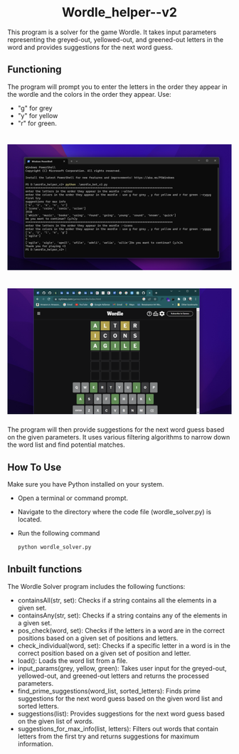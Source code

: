 


<h1 align="center"> Wordle_helper--v2</h1>

This program is a solver for the game Wordle. It takes input parameters representing the greyed-out, yellowed-out, and greened-out letters in the word and provides suggestions for the next word guess.

## Functioning
The program will prompt you to enter the letters in the order they appear in the wordle and the colors in the order they appear.
Use:

- "g" for grey
- "y" for yellow 
- "r" for green.


<h1 align="center">
  
   <img src="https://github.com/zodwick/Wordle_helper--v2/blob/main/screenshots/cli.png" alt="Markdownify" >
<br>
<br>

  <img src="https://github.com/zodwick/Wordle_helper--v2/blob/main/screenshots/wordle_ss.png" alt="Markdownify" >
  <br>
  
</h1>


The program will then provide suggestions for the next word guess based on the given parameters. It uses various filtering algorithms to narrow down the word list and find potential matches.

## How To Use

Make sure you have Python installed on your system.
- Open a terminal or command prompt.
- Navigate to the directory where the code file (wordle_solver.py) is located.
- Run the following command

   ```bash
   python wordle_solver.py
   ```

## Inbuilt functions
The Wordle Solver program includes the following functions:
- containsAll(str, set): Checks if a string contains all the elements in a given set.
- containsAny(str, set): Checks if a string contains any of the elements in a given set.
- pos_check(word, set): Checks if the letters in a word are in the correct positions based on a given set of positions and letters.
- check_individual(word, set): Checks if a specific letter in a word is in the correct position based on a given set of position and letter.
- load(): Loads the word list from a file.
- input_params(grey, yellow, green): Takes user input for the greyed-out, yellowed-out, and greened-out letters and returns the processed parameters.
- find_prime_suggestions(word_list, sorted_letters): Finds prime suggestions for the next word guess based on the given word list and sorted letters.
- suggestions(list): Provides suggestions for the next word guess based on the given list of words.
- suggestions_for_max_info(list, letters): Filters out words that contain letters from the first try and returns suggestions for maximum information.











